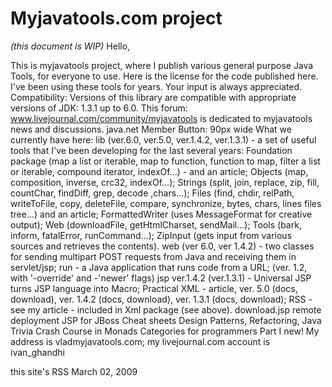 
# Myjavatools.com project
_(this document is WIP)_
   Hello,

   This is myjavatools project, where I publish various general purpose Java Tools, for everyone to use.
Here is the license for the code published here.
I've been using these tools for years. Your input is always appreciated.
Compatibility: Versions of this library are compatible with appropriate versions of JDK: 1.3.1 up to 6.0.
This forum: www.livejournal.com/community/myjavatools is dedicated to myjavatools news and discussions.
java.net Member Button: 90px wide
   What we currently have here:
lib (ver.6.0, ver.5.0, ver.1.4.2, ver.1.3.1) - a set of useful tools that I've been developing for the last several years:
Foundation package (map a list or iterable, map to function, function to map, filter a list or iterable, compound iterator, indexOf...) - and an article;
Objects (map, composition, inverse, crc32, indexOf...);
Strings (split, join, replace, zip, fill, countChar, findDiff, grep, decode ,chars...);
Files (find, chdir, relPath, writeToFile, copy, deleteFile, compare, synchronize, bytes, chars, lines files tree...) and an article;
FormattedWriter (uses MessageFormat for creative output);
Web (downloadFile, getHtmlCharset, sendMail...);
Tools (bark, inform, fatalError, runCommand...);
ZipInput (gets input from various sources and retrieves the contents).
web (ver 6.0, ver 1.4.2) - two classes for sending multipart POST requests from Java and receiving them in servlet/jsp;
run - a Java application that runs code from a URL; (ver. 1.2, with '-override' and -'newer' flags)
jsp ver.1.4.2 (ver.1.3.1) - Universal JSP turns JSP language into Macro;
Practical XML - article, ver. 5.0 (docs, download), ver. 1.4.2 (docs, download), ver. 1.3.1 (docs, download);
RSS - see my article - included in Xml package (see above).
download.jsp
remote deployment JSP for JBoss
Cheat sheets Design Patterns, Refactoring, Java Trivia
Crash Course in Monads
Categories for programmers Part I new!
   My address is vlad<at>myjavatools.com; my livejournal.com account is ivan_ghandhi

this site's RSS March 02, 2009
